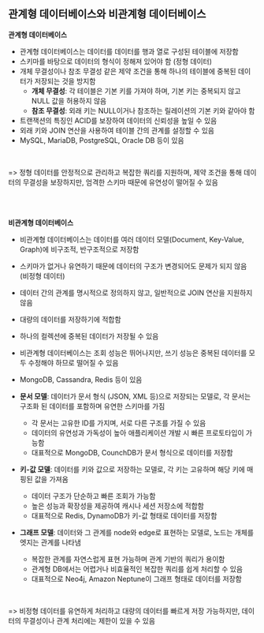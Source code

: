 ## 관계형 데이터베이스와 비관계형 데이터베이스 ##
<b>관계형 데이터베이스</b>
- 관계형 데이터베이스는 데이터를 데이터를 행과 열로 구성된 테이블에 저장함
- 스키마를 바탕으로 데이터의 형식이 정해져 있어야 함 (정형 데이터)
- 개체 무결성이나 참조 무결성 같은 제약 조건을 통해 하나의 테이블에 중복된 데이터가 저장되는 것을 방지함
  - <b>개체 무결성</b>: 각 테이블은 기본 키를 가져야 하며, 기본 키는 중복되지 않고 NULL 값을 허용하지 않음
  - <b>참조 무결성</b>: 외래 키는 NULL이거나 참조하는 릴레이션의 기본 키와 같아야 함
- 트랜잭션의 특징인 ACID를 보장하여 데이터의 신뢰성을 높일 수 있음
- 외래 키와 JOIN 연산을 사용하여 테이블 간의 관계를 설정할 수 있음
- MySQL, MariaDB, PostgreSQL, Oracle DB 등이 있음

<br />

=> 정형 데이터를 안정적으로 관리하고 복잡한 쿼리를 지원하며, 제약 조건을 통해 데이터의 무결성을 보장하지만, 엄격한 스키마 때문에 유연성이 떨어질 수 있음

<br />
<br />

<b>비관계형 데이터베이스</b>
- 비관계형 데이터베이스는 데이터를 여러 데이터 모델(Document, Key-Value, Graph)에 비구조적, 반구조적으로 저장함
- 스키마가 없거나 유연하기 때문에 데이터의 구조가 변경되어도 문제가 되지 않음 (비정형 데이터)
- 데이터 간의 관계를 명시적으로 정의하지 않고, 일반적으로 JOIN 연산을 지원하지 않음
- 대량의 데이터를 저장하기에 적합함
- 하나의 컬렉션에 중복된 데이터가 저장될 수 있음
- 비관계형 데이터베이스는 조회 성능은 뛰어나지만, 쓰기 성능은 중복된 데이터를 모두 수정해야 하므로 떨어질 수 있음
- MongoDB, Cassandra, Redis 등이 있음

- <b>문서 모델</b>: 데이터가 문서 형식 (JSON, XML 등)으로 저장되는 모델로, 각 문서는 구조화 된 데이터를 포함하며 유연한 스키마를 가짐
  - 각 문서는 고유한 ID를 가지며, 서로 다른 구조를 가질 수 있음
  - 데이터의 유연성과 가독성이 높아 애플리케이션 개발 시 빠른 프로토타입이 가능함
  - 대표적으로 MongoDB, CounchDB가 문서 형식으로 데이터를 저장함
- <b>키-값 모델</b>: 데이터를 키와 값으로 저장하는 모델로, 각 키는 고유하며 해당 키에 매핑된 값을 가져옴
  - 데이터 구조가 단순하고 빠른 조회가 가능함
  - 높은 성능과 확장성을 제공하여 캐시나 세션 저장소에 적합함
  - 대표적으로 Redis, DynamoDB가 키-값 형태로 데이터를 저장함
- <b>그래프 모델</b>: 데이터와 그 관계를 node와 edge로 표현하는 모델로, 노드는 개체를 엣지는 관계를 나타냄
  - 복잡한 관계를 자연스럽게 표현 가능하며 관계 기반의 쿼리가 용이함
  - 관계형 DB에서는 어렵거나 비효율적인 복잡한 쿼리를 쉽게 처리할 수 있음
  - 대표적으로 Neo4j, Amazon Neptune이 그래프 형태로 데이터를 저장함

<br />

=> 비정형 데이터를 유연하게 처리하고 대량의 데이터를 빠르게 저장 가능하지만, 데이터의 무결성이나 관계 처리에는 제한이 있을 수 있음






